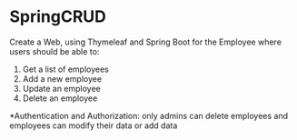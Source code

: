 # SpringCRUD

Create a Web, using Thymeleaf and Spring Boot for the Employee where users should be able to:
1. Get a list of employees
2. Add a new employee
3. Update an employee
4. Delete an employee

*Authentication and Authorization: only admins can delete employees and employees can modify their data or add data
